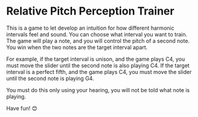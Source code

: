 # Relative Pitch Perception Trainer

This is a game to let develop an intuition for how different harmonic intervals feel and sound. You can choose what interval you want to train. The game will play a note, and you will control the pitch of a second note. You win when the two notes are the target interval apart.

For example, if the target interval is unison, and the game plays C4, you must move the slider until the second note is also playing C4.
If the target interval is a perfect fifth, and the game plays C4, you must move the slider until the second note is playing G4.

You must do this only using your hearing, you will not be told what note is playing.

Have fun! 😊
